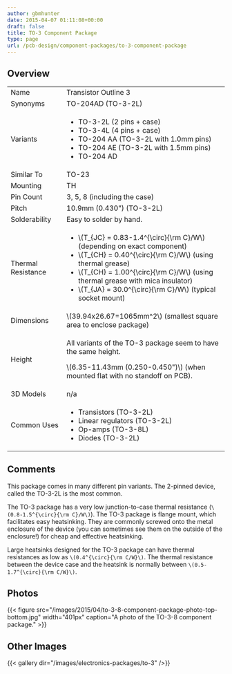 ```yaml
---
author: gbmhunter
date: 2015-04-07 01:11:08+00:00
draft: false
title: TO-3 Component Package
type: page
url: /pcb-design/component-packages/to-3-component-package
---
```


## Overview

<table>
<tbody>
<tr>
    <td>Name</td>
    <td>Transistor Outline 3</td>
</tr>
<tr>
    <td>Synonyms</td>
    <td>TO-204AD (TO-3-2L)</td>
</tr>
<tr>
    <td>Variants</td>
    <td>
        <ul>
            <li>TO-3-2L (2 pins + case)</li>
            <li>TO-3-4L (4 pins + case)</li>
            <li>TO-204 AA (TO-3-2L with 1.0mm pins)</li>
            <li>TO-204 AE (TO-3-2L with 1.5mm pins)</li>
            <li>TO-204 AD</li>
        </ul>
    </td>
</tr>
<tr >

<td >Similar To
</td>

<td >TO-23
</td>
</tr>
<tr >

<td >Mounting
</td>

<td >TH
</td>
</tr>
<tr >

<td >Pin Count
</td>

<td >3, 5, 8 (including the case)
</td>
</tr>
<tr >

<td >Pitch
</td>

<td >10.9mm (0.430") (TO-3-2L)
</td>
</tr>
<tr >

<td >Solderability
</td>

<td >Easy to solder by hand.
</td>
</tr>
<tr>
    <td>Thermal Resistance</td>
    <td>
        <ul>
            <li>\(T_{JC} = 0.83-1.4^{\circ}{\rm C}/W\) (depending on exact component)</li>
            <li>\(T_{CH} = 0.40^{\circ}{\rm C}/W\) (using thermal grease)</li>
            <li>\(T_{CH} = 1.00^{\circ}{\rm C}/W\) (using thermal grease with mica insulator)</li>
            <li>\(T_{JA} = 30.0^{\circ}{\rm C}/W\) (typical socket mount)</li>
        </ul>
    </td>
</tr>
<tr >

<td >Dimensions
</td>

<td>\(39.94x26.67=1065mm^2\) (smallest square area to enclose package)</td>
</tr>
<tr>
    <td>Height</td>
    <td>
        <p>All variants of the TO-3 package seem to have the same height.</p>
        <p>\(6.35-11.43mm (0.250-0.450")\) (when mounted flat with no standoff on PCB).</p>
    </td>
</tr>
<tr>
<td >3D Models
</td>

<td >n/a
</td>
</tr>
<tr>
    <td>Common Uses</td>
    <td>
        <ul>
            <li>Transistors (TO-3-2L)</li>
            <li>Linear regulators (TO-3-2L)</li>
            <li>Op-amps (TO-3-8L)</li>
            <li>Diodes (TO-3-2L)</li>
        </ul>
    </td>
</tr>
</tbody>
</table>

## Comments

This package comes in many different pin variants. The 2-pinned device, called the TO-3-2L is the most common.

The TO-3 package has a very low junction-to-case thermal resistance (`\(0.8-1.5^{\circ}{\rm C}/W\)`). The TO-3 package is flange mount, which facilitates easy heatsinking. They are commonly screwed onto the metal enclosure of the device (you can sometimes see them on the outside of the enclosure!) for cheap and effective heatsinking.

Large heatsinks designed for the TO-3 package can have thermal resistances as low as `\(0.4^{\circ}{\rm C/W}\)`. The thermal resistance between the device case and the heatsink is normally between `\(0.5-1.7^{\circ}{\rm C/W}\)`.

## Photos

{{< figure src="/images/2015/04/to-3-8-component-package-photo-top-bottom.jpg" width="401px" caption="A photo of the TO-3-8 component package."  >}}

## Other Images

{{< gallery dir="/images/electronics-packages/to-3" />}}